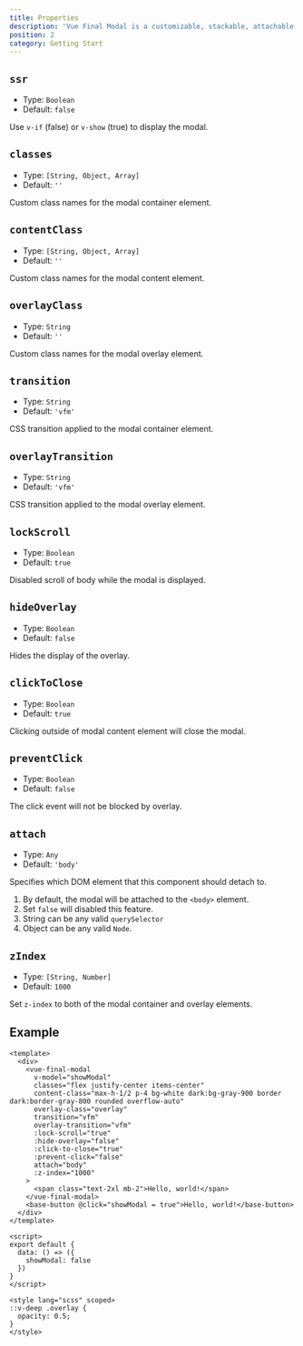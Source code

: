 ```yaml
---
title: Properties
description: 'Vue Final Modal is a customizable, stackable, attachable and lightweight modal component.'
position: 2
category: Getting Start
---
```


## `ssr`

- Type: `Boolean`
- Default: `false`

Use `v-if` (false) or `v-show` (true) to display the modal.

## `classes`

- Type: `[String, Object, Array]`
- Default: `''`

Custom class names for the modal container element.

## `contentClass`

- Type: `[String, Object, Array]`
- Default: `''`

Custom class names for the modal content element.

## `overlayClass`

- Type: `String`
- Default: `''`

Custom class names for the modal overlay element.

## `transition`

- Type: `String`
- Default: `'vfm'`

CSS transition applied to the modal container element.

## `overlayTransition`

- Type: `String`
- Default: `'vfm'`

CSS transition applied to the modal overlay element.


## `lockScroll`

- Type: `Boolean`
- Default: `true`

Disabled scroll of body while the modal is displayed.

## `hideOverlay`

- Type: `Boolean`
- Default: `false`

Hides the display of the overlay.

## `clickToClose`

- Type: `Boolean`
- Default: `true`

Clicking outside of modal content element will close the modal.

## `preventClick`

- Type: `Boolean`
- Default: `false`

The click event will not be blocked by overlay.

## `attach`

- Type: `Any`
- Default: `'body'`

Specifies which DOM element that this component should detach to.

1. By default, the modal will be attached to the `<body>` element.
2. Set `false` will disabled this feature. 
3. String can be any valid `querySelector`
4. Object can be any valid `Node`. 

## `zIndex`

- Type: `[String, Number]`
- Default: `1000`

Set `z-index` to both of the modal container and overlay elements.

## Example

<base-example></base-example>

```html[SFC]
<template>
  <div>
    <vue-final-modal
      v-model="showModal"
      classes="flex justify-center items-center"
      content-class="max-h-1/2 p-4 bg-white dark:bg-gray-900 border dark:border-gray-800 rounded overflow-auto"
      overlay-class="overlay"
      transition="vfm"
      overlay-transition="vfm"
      :lock-scroll="true"
      :hide-overlay="false"
      :click-to-close="true"
      :prevent-click="false"
      attach="body"
      :z-index="1000"
    >
      <span class="text-2xl mb-2">Hello, world!</span>
    </vue-final-modal>
    <base-button @click="showModal = true">Hello, world!</base-button>
  </div>
</template>

<script>
export default {
  data: () => ({
    showModal: false
  })
}
</script>

<style lang="scss" scoped>
::v-deep .overlay {
  opacity: 0.5;
}
</style>
```
